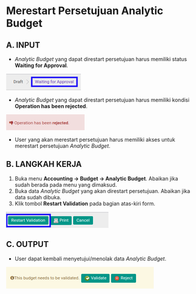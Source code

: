 # Merestart Persetujuan Analytic Budget

## A. INPUT

* *Analytic Budget* yang dapat direstart persetujuan harus memiliki status **Waiting for Approval**.

![](../../img/analytic-budget/status-waiting-for-approval.png)

* *Analytic Budget* yang dapat direstart persetujuan harus memiliki kondisi **Operation has been rejected**.

![](../../img/analytic-budget/output-ditolak.png)

* User yang akan merestart persetujuan harus memiliki akses untuk merestart persetujuan *Analytic Budget*.

## B. LANGKAH KERJA

1. Buka menu **Accounting -> Budget -> Analytic Budget**. Abaikan jika sudah berada pada menu yang dimaksud.
2. Buka data *Analytic Budget* yang akan direstart persetujuan. Abaikan jika data sudah dibuka.
3. Klik tombol **Restart Validation** pada bagian atas-kiri form.

![](../../img/analytic-budget/tombol-restart-validation.png)

## C. OUTPUT

* User dapat kembali menyetujui/menolak data *Analytic Budget*.

![](../../img/analytic-budget/output-restart-persetujuan.png)
